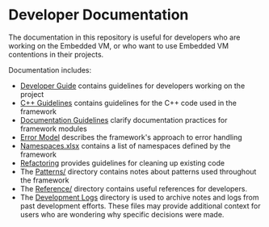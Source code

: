 # Developer Documentation

The documentation in this repository is useful for developers who are working on the Embedded VM, or who want to use Embedded VM contentions in their projects.

Documentation includes:

* [Developer Guide](developer_guide.md) contains guidelines for developers working on the project
* [C++ Guidelines](cpp_guidelines.md) contains guidelines for the C++ code used in the framework
* [Documentation Guidelines](documentation.md) clarify documentation practices for framework modules
* [Error Model](error_model.md) describes the framework's approach to error handling
* [Namespaces.xlsx](namespaces.xlsx) contains a list of namespaces defined by the framework
* [Refactoring](refactoring.md) provides guidelines for cleaning up existing code
* The [Patterns/](patterns/) directory contains notes about patterns used throughout the framework
* The [Reference/](reference/) directory contains useful references for developers.
* The [Development Logs](development_logs) directory is used to archive notes and logs from past development efforts. These files may provide additional context for users who are wondering why specific decisions were made.
